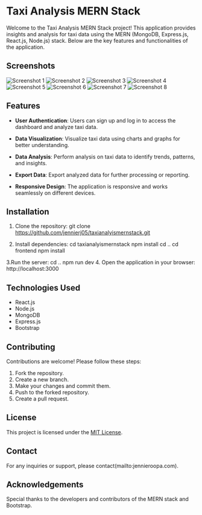 # Taxi Analysis MERN Stack

Welcome to the Taxi Analysis MERN Stack project! This application provides insights and analysis for taxi data using the MERN (MongoDB, Express.js, React.js, Node.js) stack. Below are the key features and functionalities of the application.

## Screenshots

![Screenshot 1](https://github.com/jennierj05/taxianalyismernstack/assets/149866579/4c470c19-f95c-40d0-a1ee-6b866f79a997)
![Screenshot 2](https://github.com/jennierj05/taxianalyismernstack/assets/149866579/ee1c5381-83a6-4094-9465-7bc117f3835e)
![Screenshot 3](https://github.com/jennierj05/taxianalyismernstack/assets/149866579/5db3a22b-817b-4cab-a405-6a97bb5472f2)
![Screenshot 4](https://github.com/jennierj05/taxianalyismernstack/assets/149866579/13ca1558-8e19-4b33-8b92-f11266db56ed)
![Screenshot 5](https://github.com/jennierj05/taxianalyismernstack/assets/149866579/d56187cd-c9b1-4088-9c6f-8e25472809c7)
![Screenshot 6](https://github.com/jennierj05/taxianalyismernstack/assets/149866579/d126cb62-a97e-4b06-a086-c7a74c8efb03)
![Screenshot 7](https://github.com/jennierj05/taxianalyismernstack/assets/149866579/644ce562-3041-44fe-8676-703ad5a2687c)
![Screenshot 8](https://github.com/jennierj05/taxianalyismernstack/assets/149866579/77ec0e7a-74e8-411a-b097-2c280450fa80)

## Features

- **User Authentication**: Users can sign up and log in to access the dashboard and analyze taxi data.
  
- **Data Visualization**: Visualize taxi data using charts and graphs for better understanding.
  
- **Data Analysis**: Perform analysis on taxi data to identify trends, patterns, and insights.
  
- **Export Data**: Export analyzed data for further processing or reporting.
  
- **Responsive Design**: The application is responsive and works seamlessly on different devices.

## Installation

1. Clone the repository:
   git clone https://github.com/jennierj05/taxianalyismernstack.git

2. Install dependencies:
cd taxianalyismernstack
npm install
cd ..
cd frontend
npm install

3.Run the server:
    cd ..
   npm run dev
4. Open the application in your browser:
http://localhost:3000

## Technologies Used

- React.js
- Node.js
- MongoDB
- Express.js
- Bootstrap

## Contributing

Contributions are welcome! Please follow these steps:

1. Fork the repository.
2. Create a new branch.
3. Make your changes and commit them.
4. Push to the forked repository.
5. Create a pull request.

## License

This project is licensed under the [MIT License](https://opensource.org/licenses/MIT).

## Contact

For any inquiries or support, please contact(mailto:jennieroopa.com).

## Acknowledgements

Special thanks to the developers and contributors of the MERN stack and Bootstrap.



